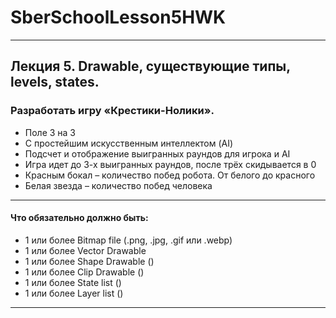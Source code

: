 # SberSchoolLesson5HWK
-----------------------------------------------------------------------------------------------------------------------------------------------------
## Лекция 5. Drawable, существующие типы, levels, states.

### Разработать игру «Крестики-Нолики».
* Поле 3 на 3
* С простейшим искусственным интеллектом (AI)
* Подсчет и отображение выигранных раундов для игрока и AI
* Игра идет до 3-х выигранных раундов, после трёх скидывается в 0
* Красным бокал – количество побед робота. От белого до красного
* Белая звезда – количество побед человека
----------------------------------------------------------------------------------------------------------------------------------------------------- 
#### Что обязательно должно быть: 
* 1 или более Bitmap file (.png, .jpg, .gif или .webp)
* 1 или более Vector Drawable
* 1 или более Shape Drawable (<shape>)
* 1 или более Clip Drawable (<clip>)
* 1 или более State list (<selector>)
* 1 или более Layer list (<layer-list>)
-----------------------------------------------------------------------------------------------------------------------------------------------------
